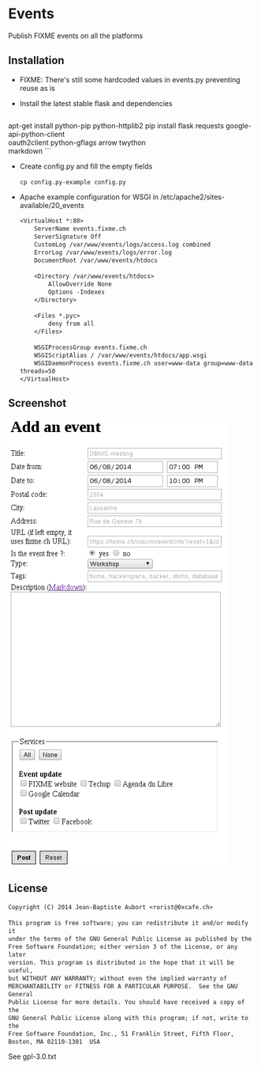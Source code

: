 Events
======

Publish FIXME events on all the platforms

Installation
------------

* FIXME: There's still some hardcoded values in events.py preventing reuse as is

* Install the latest stable flask and dependencies

    ```
apt-get install python-pip python-httplib2
pip install flask requests google-api-python-client \
           oauth2client python-gflags arrow twython \
           markdown
    ```

* Create config.py and fill the empty fields

    ```cp config.py-example config.py```

* Apache example configuration for WSGI in /etc/apache2/sites-available/20_events

    ```
    <VirtualHost *:80>
        ServerName events.fixme.ch
        ServerSignature Off
        CustomLog /var/www/events/logs/access.log combined
        ErrorLog /var/www/events/logs/error.log
        DocumentRoot /var/www/events/htdocs

        <Directory /var/www/events/htdocs>
            AllowOverride None
            Options -Indexes
        </Directory>

        <Files *.pyc>
            deny from all
        </Files>

        WSGIProcessGroup events.fixme.ch
        WSGIScriptAlias / /var/www/events/htdocs/app.wsgi
        WSGIDaemonProcess events.fixme.ch user=www-data group=www-data threads=50
    </VirtualHost>
    ```

Screenshot
----------

![form](./screenshot.png)

License
-------

```
Copyright (C) 2014 Jean-Baptiste Aubort <rorist@0xcafe.ch>

This program is free software; you can redistribute it and/or modify it
under the terms of the GNU General Public License as published by the
Free Software Foundation; either version 3 of the License, or any later
version. This program is distributed in the hope that it will be useful,
but WITHOUT ANY WARRANTY; without even the implied warranty of
MERCHANTABILITY or FITNESS FOR A PARTICULAR PURPOSE.  See the GNU General
Public License for more details. You should have received a copy of the
GNU General Public License along with this program; if not, write to the
Free Software Foundation, Inc., 51 Franklin Street, Fifth Floor, Boston, MA 02110-1301  USA
```

See gpl-3.0.txt

